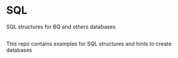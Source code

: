 # SQL
SQL structures for BQ and others databases

##
This repo contains examples for SQL structures and hints to create databases
